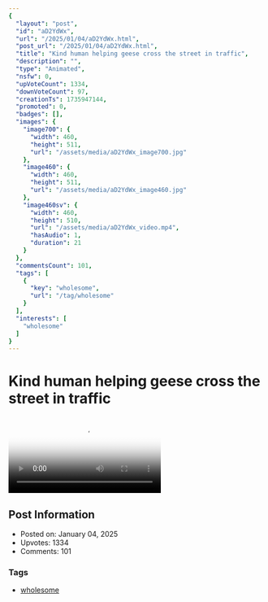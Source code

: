 ```yaml
---
{
  "layout": "post",
  "id": "aD2YdWx",
  "url": "/2025/01/04/aD2YdWx.html",
  "post_url": "/2025/01/04/aD2YdWx.html",
  "title": "Kind human helping geese cross the street in traffic",
  "description": "",
  "type": "Animated",
  "nsfw": 0,
  "upVoteCount": 1334,
  "downVoteCount": 97,
  "creationTs": 1735947144,
  "promoted": 0,
  "badges": [],
  "images": {
    "image700": {
      "width": 460,
      "height": 511,
      "url": "/assets/media/aD2YdWx_image700.jpg"
    },
    "image460": {
      "width": 460,
      "height": 511,
      "url": "/assets/media/aD2YdWx_image460.jpg"
    },
    "image460sv": {
      "width": 460,
      "height": 510,
      "url": "/assets/media/aD2YdWx_video.mp4",
      "hasAudio": 1,
      "duration": 21
    }
  },
  "commentsCount": 101,
  "tags": [
    {
      "key": "wholesome",
      "url": "/tag/wholesome"
    }
  ],
  "interests": [
    "wholesome"
  ]
}
---
```


# Kind human helping geese cross the street in traffic

<video controls playsinline loop poster="/assets/media/aD2YdWx_image460.jpg">
  <source src="/assets/media/aD2YdWx_video.mp4" type="video/mp4">
  Your browser does not support the video tag.
</video>

## Post Information

- Posted on: January 04, 2025
- Upvotes: 1334
- Comments: 101

### Tags

- [wholesome](/tag/wholesome)
